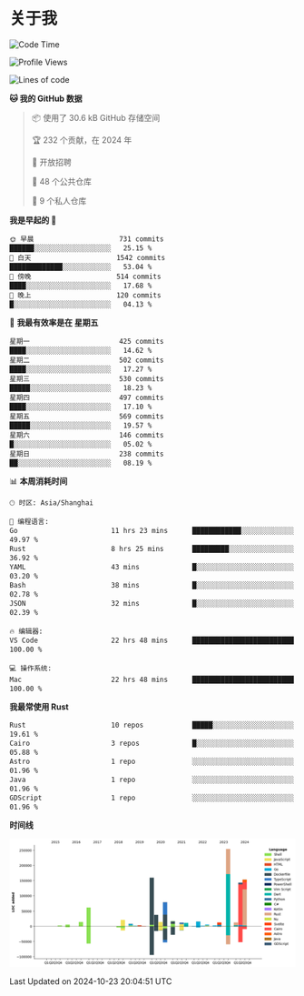# 关于我

<!--START_SECTION:waka-->
![Code Time](http://img.shields.io/badge/Code%20Time-3%2C254%20hrs%2051%20mins-blue)

![Profile Views](http://img.shields.io/badge/%E4%B8%AA%E4%BA%BA%E8%B5%84%E6%96%99%E8%A7%82%E7%9C%8B%E6%AC%A1%E6%95%B0-0-blue)

![Lines of code](https://img.shields.io/badge/%E4%BB%8E%E3%80%8CHello%20World%E3%80%8D%E8%B5%B7%E6%88%91%E5%B7%B2%E7%BB%8F%E5%86%99%E4%BA%86-1.0%20million%20%E8%A1%8C%E4%BB%A3%E7%A0%81-blue)

**🐱 我的 GitHub 数据** 

> 📦  使用了 30.6 kB GitHub 存储空间 
 > 
> 🏆 232 个贡献，在 2024 年
 > 
> 💼 开放招聘
 > 
> 📜 48 个公共仓库 
 > 
> 🔑 9 个私人仓库 
 > 
**我是早起的 🐤** 

```text
🌞 早晨                     731 commits         ██████░░░░░░░░░░░░░░░░░░░   25.15 % 
🌆 白天                     1542 commits        █████████████░░░░░░░░░░░░   53.04 % 
🌃 傍晚                     514 commits         ████░░░░░░░░░░░░░░░░░░░░░   17.68 % 
🌙 晚上                     120 commits         █░░░░░░░░░░░░░░░░░░░░░░░░   04.13 % 
```
📅 **我最有效率是在 星期五** 

```text
星期一                      425 commits         ████░░░░░░░░░░░░░░░░░░░░░   14.62 % 
星期二                      502 commits         ████░░░░░░░░░░░░░░░░░░░░░   17.27 % 
星期三                      530 commits         █████░░░░░░░░░░░░░░░░░░░░   18.23 % 
星期四                      497 commits         ████░░░░░░░░░░░░░░░░░░░░░   17.10 % 
星期五                      569 commits         █████░░░░░░░░░░░░░░░░░░░░   19.57 % 
星期六                      146 commits         █░░░░░░░░░░░░░░░░░░░░░░░░   05.02 % 
星期日                      238 commits         ██░░░░░░░░░░░░░░░░░░░░░░░   08.19 % 
```


📊 **本周消耗时间** 

```text
🕑︎ 时区: Asia/Shanghai

💬 编程语言: 
Go                       11 hrs 23 mins      ████████████░░░░░░░░░░░░░   49.97 % 
Rust                     8 hrs 25 mins       █████████░░░░░░░░░░░░░░░░   36.92 % 
YAML                     43 mins             █░░░░░░░░░░░░░░░░░░░░░░░░   03.20 % 
Bash                     38 mins             █░░░░░░░░░░░░░░░░░░░░░░░░   02.78 % 
JSON                     32 mins             █░░░░░░░░░░░░░░░░░░░░░░░░   02.39 % 

🔥 编辑器: 
VS Code                  22 hrs 48 mins      █████████████████████████   100.00 % 

💻 操作系统: 
Mac                      22 hrs 48 mins      █████████████████████████   100.00 % 
```

**我最常使用 Rust** 

```text
Rust                     10 repos            █████░░░░░░░░░░░░░░░░░░░░   19.61 % 
Cairo                    3 repos             █░░░░░░░░░░░░░░░░░░░░░░░░   05.88 % 
Astro                    1 repo              ░░░░░░░░░░░░░░░░░░░░░░░░░   01.96 % 
Java                     1 repo              ░░░░░░░░░░░░░░░░░░░░░░░░░   01.96 % 
GDScript                 1 repo              ░░░░░░░░░░░░░░░░░░░░░░░░░   01.96 % 
```



**时间线**

![Lines of Code chart](https://raw.githubusercontent.com/catusax/catusax/master/assets/bar_graph.png)


 Last Updated on 2024-10-23 20:04:51 UTC
<!--END_SECTION:waka-->
